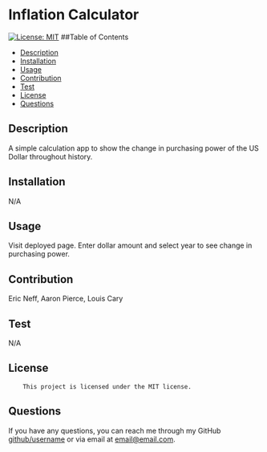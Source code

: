 # Inflation Calculator
[![License: MIT](https://img.shields.io/badge/License-MIT-yellow.svg)](https://opensource.org/licenses/MIT)
##Table of Contents
- [Description](#description)
- [Installation](#installation)
- [Usage](#usage)
- [Contribution](#contribution)
- [Test](#test)
- [License](#license)
- [Questions](#questions)
## Description
A simple calculation app to show the change in purchasing power of the US Dollar throughout history.
## Installation
N/A
## Usage
Visit deployed page. Enter dollar amount and select year to see change in purchasing power. 
## Contribution
Eric Neff, Aaron Pierce, Louis Cary
## Test
N/A
## License
        This project is licensed under the MIT license.
## Questions
If you have any questions, you can reach me through my GitHub [github/username](https://www.github.com/username) or via email at email@email.com.
